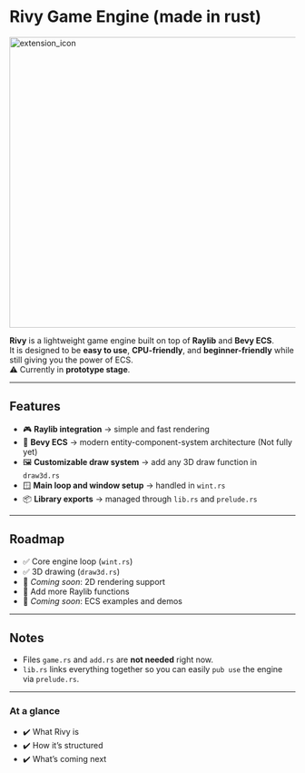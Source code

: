 # Rivy Game Engine (made in rust)
<img width="512" height="512" alt="extension_icon" src="https://github.com/user-attachments/assets/44a8f490-b175-461c-844c-8eb344aac2ba" />


**Rivy** is a lightweight game engine built on top of **Raylib** and **Bevy ECS**.  
It is designed to be **easy to use**, **CPU-friendly**, and **beginner-friendly** while still giving you the power of ECS.  
⚠️ Currently in **prototype stage**.

---

## Features

- 🎮 **Raylib integration** → simple and fast rendering  
- 🧩 **Bevy ECS** → modern entity-component-system architecture (Not fully yet)  
- 🖼️ **Customizable draw system** → add any 3D draw function in `draw3d.rs`  
- 🪟 **Main loop and window setup** → handled in `wint.rs`  
- 📦 **Library exports** → managed through `lib.rs` and `prelude.rs`  

---

## Roadmap

- ✅ Core engine loop (`wint.rs`)  
- ✅ 3D drawing (`draw3d.rs`)  
- 🔄 *Coming soon*: 2D rendering support  
- 🔄 Add more Raylib functions  
- 🔄 *Coming soon*: ECS examples and demos  

---

## Notes

- Files `game.rs` and `add.rs` are **not needed** right now.  
- `lib.rs` links everything together so you can easily `pub use` the engine via `prelude.rs`.  

---

### At a glance
- ✔️ What Rivy is  
- ✔️ How it’s structured  
- ✔️ What’s coming next  
